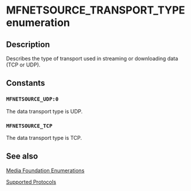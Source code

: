 # MFNETSOURCE_TRANSPORT_TYPE enumeration

## Description

Describes the type of transport used in streaming or downloading data (TCP or UDP).

## Constants

### `MFNETSOURCE_UDP:0`

The data transport type is UDP.

### `MFNETSOURCE_TCP`

The data transport type is TCP.

## See also

[Media Foundation Enumerations](https://learn.microsoft.com/windows/desktop/medfound/media-foundation-enumerations)

[Supported Protocols](https://learn.microsoft.com/windows/desktop/medfound/supported-protocols)